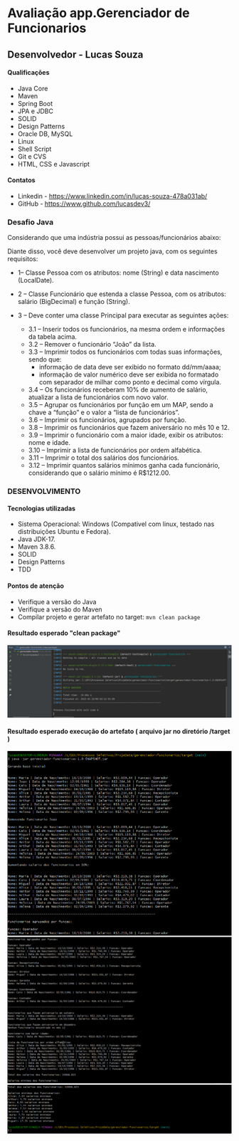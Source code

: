 # Avaliação app.Gerenciador de Funcionarios

## Desenvolvedor - Lucas Souza

#### Qualificações

* Java Core
* Maven
* Spring Boot
* JPA e JDBC
* SOLID
* Design Patterns
* Oracle DB, MySQL
* Linux
* Shell Script
* Git e CVS
* HTML, CSS e Javascript

#### Contatos
* Linkedin - https://www.linkedin.com/in/lucas-souza-478a031ab/
* GitHub - https://www.github.com/lucasdev3/

### Desafio Java

Considerando que uma indústria possui as pessoas/funcionários abaixo:

Diante disso, você deve desenvolver um projeto java, com os seguintes requisitos:

* 1– Classe Pessoa com os atributos: nome (String) e data nascimento (LocalDate).

* 2 – Classe Funcionário que estenda a classe Pessoa, com os atributos: salário (BigDecimal) e função (String).

* 3 – Deve conter uma classe Principal para executar as seguintes ações:
    * 3.1 – Inserir todos os funcionários, na mesma ordem e informações da tabela acima.
    * 3.2 – Remover o funcionário “João” da lista.
    * 3.3 – Imprimir todos os funcionários com todas suas informações, sendo que:
        * informação de data deve ser exibido no formato dd/mm/aaaa;
        * informação de valor numérico deve ser exibida no formatado com separador de milhar como ponto e decimal como vírgula.
    * 3.4 – Os funcionários receberam 10% de aumento de salário, atualizar a lista de funcionários com novo valor.
    * 3.5 – Agrupar os funcionários por função em um MAP, sendo a chave a “função” e o valor a “lista de funcionários”.
    * 3.6 – Imprimir os funcionários, agrupados por função.
    * 3.8 – Imprimir os funcionários que fazem aniversário no mês 10 e 12.
    * 3.9 – Imprimir o funcionário com a maior idade, exibir os atributos: nome e idade.
    * 3.10 – Imprimir a lista de funcionários por ordem alfabética.
    * 3.11 – Imprimir o total dos salários dos funcionários.
    * 3.12 – Imprimir quantos salários mínimos ganha cada funcionário, considerando que o salário mínimo é R$1212.00.

### DESENVOLVIMENTO

#### Tecnologias utilizadas

* Sistema Operacional: Windows (Compativel com linux, testado nas distribuições Ubuntu e Fedora).
* Java JDK-17.
* Maven 3.8.6.
* SOLID
* Design Patterns
* TDD


#### Pontos de atenção

* Verifique a versão do Java
* Verifique a versão do Maven
* Compilar projeto e gerar artefato no target:
      ``` mvn clean package ```


#### Resultado esperado "clean package"
![imgs/clean_package.png](https://raw.githubusercontent.com/lucasdev3/gerenciador-funcionarios/main/imgs/clean_package.png)


#### Resultado esperado execução do artefato ( arquivo jar no diretório /target )
![imgs/saida_part1.png](https://raw.githubusercontent.com/lucasdev3/gerenciador-funcionarios/main/imgs/saida_part1.PNG)
![imgs/saida_part2.png](https://raw.githubusercontent.com/lucasdev3/gerenciador-funcionarios/main/imgs/saida_part2.PNG)
![imgs/saida_part3.png](https://raw.githubusercontent.com/lucasdev3/gerenciador-funcionarios/main/imgs/saida_part3.PNG)